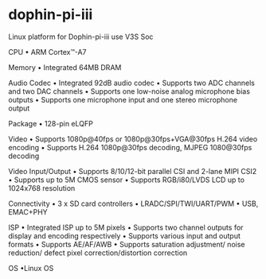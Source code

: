 # dophin-pi-iii
Linux platform for Dophin-pi-iii use V3S Soc

CPU
• ARM Cortex™-A7

Memory
• Integrated 64MB DRAM

Audio Codec
• Integrated 92dB audio codec
• Supports two ADC channels and two DAC channels
• Supports one low-noise analog microphone bias outputs
• Supports one microphone input and one stereo microphone output

Package
• 128-pin eLQFP

Video
• Supports 1080p@40fps or 1080p@30fps+VGA@30fps H.264 video encoding
• Supports H.264 1080p@30fps decoding, MJPEG 1080@30fps decoding

Video Input/Output
• Supports 8/10/12-bit parallel CSI and 2-lane MIPI CSI2
• Supports up to 5M CMOS sensor
• Supports RGB/i80/LVDS LCD up to 1024x768 resolution

Connectivity
•  3 x SD card controllers
•  LRADC/SPI/TWI/UART/PWM
•  USB, EMAC+PHY

ISP
• Integrated ISP up to 5M pixels
• Supports two channel outputs for display and encoding respectively
• Supports various input and output formats
• Supports AE/AF/AWB
• Supports saturation adjustment/ noise reduction/ defect pixel correction/distortion correction

OS
•Linux OS
